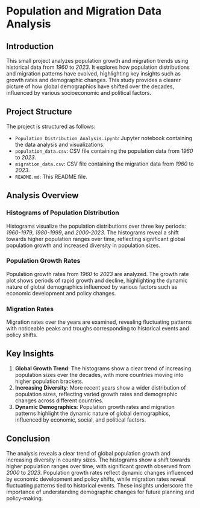 # Population and Migration Data Analysis

## Introduction
This small project analyzes population growth and migration trends using historical data from *1960* to *2023*. It explores how population distributions and migration patterns have evolved, highlighting key insights such as growth rates and demographic changes. This study provides a clearer picture of how global demographics have shifted over the decades, influenced by various socioeconomic and political factors.

## Project Structure
The project is structured as follows:
- `Population_Distribution_Analysis.ipynb`: Jupyter notebook containing the data analysis and visualizations.
- `population_data.csv`: CSV file containing the population data from *1960* to *2023*.
- `migration_data.csv`: CSV file containing the migration data from *1960* to *2023*.
- `README.md`: This README file.

## Analysis Overview
### Histograms of Population Distribution
Histograms visualize the population distributions over three key periods: *1960-1979*, *1980-1999*, and *2000-2023*. The histograms reveal a shift towards higher population ranges over time, reflecting significant global population growth and increased diversity in population sizes.

### Population Growth Rates
Population growth rates from *1960* to *2023* are analyzed. The growth rate plot shows periods of rapid growth and decline, highlighting the dynamic nature of global demographics influenced by various factors such as economic development and policy changes.

### Migration Rates
Migration rates over the years are examined, revealing fluctuating patterns with noticeable peaks and troughs corresponding to historical events and policy shifts.

## Key Insights
1. **Global Growth Trend**: The histograms show a clear trend of increasing population sizes over the decades, with more countries moving into higher population brackets.
2. **Increasing Diversity**: More recent years show a wider distribution of population sizes, reflecting varied growth rates and demographic changes across different countries.
3. **Dynamic Demographics**: Population growth rates and migration patterns highlight the dynamic nature of global demographics, influenced by economic, social, and political factors.

## Conclusion
The analysis reveals a clear trend of global population growth and increasing diversity in country sizes. The histograms show a shift towards higher population ranges over time, with significant growth observed from *2000* to *2023*. Population growth rates reflect dynamic changes influenced by economic development and policy shifts, while migration rates reveal fluctuating patterns tied to historical events. These insights underscore the importance of understanding demographic changes for future planning and policy-making.